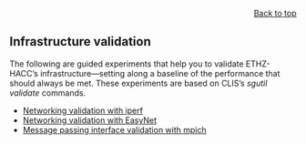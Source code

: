 <div id="readme" class="Box-body readme blob js-code-block-container">
<article class="markdown-body entry-content p-3 p-md-6" itemprop="text">
<p align="right">
<a href="https://github.com/fpgasystems/hacc#--heterogenous-accelerated-compute-cluster">Back to top</a>
</p>

# Infrastructure validation

The following are guided experiments that help you to validate ETHZ-HACC’s infrastructure—setting along a baseline of the performance that should always be met. These experiments are based on CLIS’s *sgutil validate* commands.

* [Networking validation with iperf](../infrastructure-validation/iperf/README.md)
* [Networking validation with EasyNet](./infrastructure-validation-easynet.md#networking-validation-with-easynet)
* [Message passing interface validation with mpich](../infrastructure-validation/mpi/README.md)